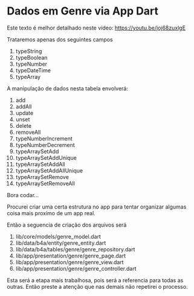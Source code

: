 # Dados em Genre via App Dart

Este texto é melhor detalhado neste vídeo: https://youtu.be/joj68zuxlgE

Trataremos apenas dos seguintes campos
1. typeString
2. typeBoolean
3. typeNumber
4. typeDateTime
5. typeArray

A manipulação de dados nesta tabela envolverá:
1. add
2. addAll
3. update
4. unset
5. delete
6. removeAll
7.  typeNumberIncrement
8.  typeNumberDecrement
9.  typeArraySetAdd
10. typeArraySetAddUnique
11. typeArraySetAddAll
12. typeArraySetAddAllUnique
12. typeArraySetRemove
13. typeArraySetRemoveAll


Bora codar...

Procurei criar uma certa estrutura no app para tentar organizar algumas coisa mais proximo de um app real.

Então a seguencia de criação dos arquivos será

1. lib/core/models/genre_model.dart
2. lib/data/b4a/entity/genre_entity.dart
3. lib/data/b4a/tables/genre/genre_repository.dart
4. lib/app/presentation/genre/genre_page.dart
5. lib/app/presentation/genre/genre_view.dart
6. lib/app/presentation/genre/genre_controller.dart

Esta será a etapa mais trabalhosa, pois será a referencia para todas as outras. Então preste a atenção que nas demais não repetirei o processo.
